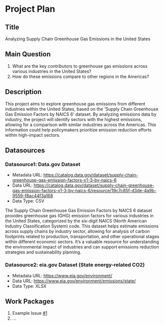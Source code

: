 # Project Plan

## Title
<!-- Give your project a short title. -->
Analyzing Supply Chain Greenhouse Gas Emissions in the United States

## Main Question

<!-- Think about one main question you want to answer based on the data. -->
1. What are the key contributors to greenhouse gas emissions across various industries in the United States?
2. How do these emissions compare to other regions in the Americas?

## Description

<!-- Describe your data science project in max. 200 words. Consider writing about why and how you attempt it. -->
This project aims to explore greenhouse gas emissions from different industries within the United States, based on the 'Supply Chain Greenhouse Gas Emission Factors by NAICS 6' dataset. By analyzing emissions data by industry, the project will identify sectors with the highest emissions, allowing for a comparison with similar industries across the Americas. This information could help policymakers prioritize emission reduction efforts within high-impact sectors.

## Datasources

<!-- Describe each datasources you plan to use in a section. Use the prefic "DatasourceX" where X is the id of the datasource. -->

### Datasource1: Data.gov Dataset
* Metadata URL: https://catalog.data.gov/dataset/supply-chain-greenhouse-gas-emission-factors-v1-3-by-naics-6
* Data URL: https://catalog.data.gov/dataset/supply-chain-greenhouse-gas-emission-factors-v1-3-by-naics-6/resource/19c7c85f-d3de-4a9b-9559-f8ac44f3a168
* Data Type: CSV

The Supply Chain Greenhouse Gas Emission Factors by NAICS 6 dataset provides greenhouse gas (GHG) emission factors for various industries in the United States, categorized by the six-digit NAICS (North American Industry Classification System) code. This dataset helps estimate emissions across supply chains by industry sector, allowing for analysis of carbon footprints related to production, transportation, and other operational stages within different economic sectors. It’s a valuable resource for understanding the environmental impact of industries and can support emissions reduction strategies and sustainability planning.

### Datasource2: eia.gov Dataset (State energy-related CO2)
* Metadata URL: https://www.eia.gov/environment/
* Data URL: https://www.eia.gov/environment/emissions/state/
* Data Type: XLSX

## Work Packages

<!-- List of work packages ordered sequentially, each pointing to an issue with more details. -->

1. Example Issue [#1][i1]
2. ...

[i1]: https://github.com/jvalue/made-template/issues/1
